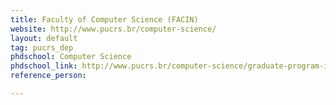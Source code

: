 ```yaml
---
title: Faculty of Computer Science (FACIN)
website: http://www.pucrs.br/computer-science/
layout: default
tag: pucrs_dep
phdschool: Computer Science
phdschool_link: http://www.pucrs.br/computer-science/graduate-program-in-computer-science/
reference_person: 

---
```

